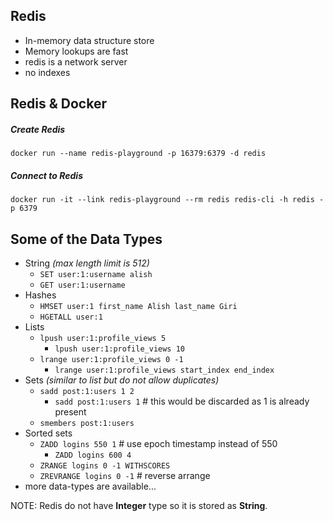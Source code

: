 ## Redis
- In-memory data structure store
- Memory lookups are fast
- redis is a network server
- no indexes

## Redis & Docker

##### Create Redis
```docker run --name redis-playground -p 16379:6379 -d redis```

##### Connect to Redis
```docker run -it --link redis-playground --rm redis redis-cli -h redis -p 6379```


## Some of the Data Types
- String *(max length limit is 512)*
    - ```SET user:1:username alish```
    - ```GET user:1:username```
- Hashes
    - ```HMSET user:1 first_name Alish last_name Giri```
    - ```HGETALL user:1```
- Lists
    - ```lpush user:1:profile_views 5```
        -  ```lpush user:1:profile_views 10```
    - ```lrange user:1:profile_views 0 -1```
        - ```lrange user:1:profile_views start_index end_index```
- Sets *(similar to list but do not allow duplicates)*
    - ```sadd post:1:users 1 2```
        - ```sadd post:1:users 1``` # this would be discarded as 1 is already present
    - ```smembers post:1:users```
- Sorted sets
    - ```ZADD logins 550 1``` # use epoch timestamp instead of 550
        - ```ZADD logins 600 4```
    - ```ZRANGE logins 0 -1 WITHSCORES```
    - ```ZREVRANGE logins 0 -1``` # reverse arrange
- more data-types are available...

NOTE: Redis do not have **Integer** type so it is stored as **String**.
